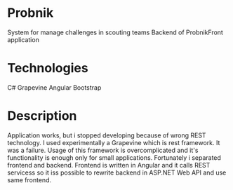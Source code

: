 # Probnik
System for manage challenges in scouting teams
Backend of ProbnikFront application

# Technologies
C#
Grapevine
Angular
Bootstrap

# Description
Application works, but i stopped developing because of wrong REST technology.
I used experimentally a Grapevine which is rest framework. It was a failure. 
Usage of this framework is overcomplicated and it's functionality is enough only for small applications.
Fortunately i separated frontend and backend. Frontend is written in Angular and it calls REST servicess so it iss possible to rewrite backend in ASP.NET Web API and use same frontend.


